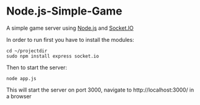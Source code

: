 Node.js-Simple-Game
===================

A simple game server using [Node.js](http://nodejs.org/) and [Socket.IO](http://socket.io/)

In order to run first you have to install the modules:

    cd ~/projectdir
    sudo npm install express socket.io
  
Then to start the server:

    node app.js
    
This will start the server on port 3000, navigate to http://localhost:3000/ in a browser